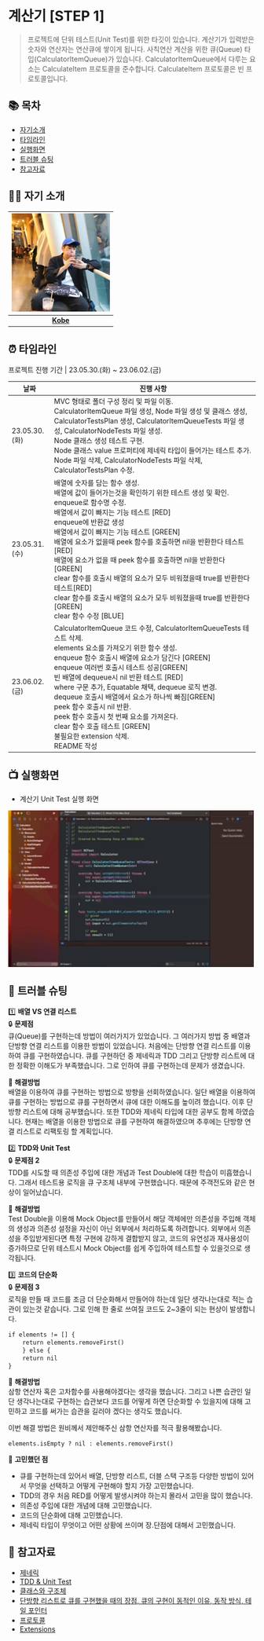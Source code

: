 # 계산기 [STEP 1]
> 프로젝트에 단위 테스트(Unit Test)를 위한 타깃이 있습니다.
> 계산기가 입력받은 숫자와 연산자는 연산큐에 쌓이게 됩니다.
> 사칙연산 계산을 위한 큐(Queue) 타입(CalculatorItemQueue)가 있습니다.
> CalculatorItemQueue에서 다루는 요소는 CalculateItem 프로토콜을 준수합니다.
> CalculateItem 프로토콜은 빈 프로토콜입니다.

## 📚 목차
- [자기소개](#-자기-소개)
- [타임라인](#-타임라인)
- [실행화면](#-실행화면)
- [트러블 슈팅](#-트러블-슈팅)
- [참고자료](#-참고자료)

## 🧑‍💻 자기 소개
|<img src="https://github.com/devKobe24/BranchTest/blob/main/IMG_5424.JPG?raw=true" width="200" height="200"/>|
| :-: |
| [**Kobe**](https://github.com/devKobe24) |

## ⏰ 타임라인
프로젝트 진행 기간 | 23.05.30.(화) ~ 23.06.02.(금)

| 날짜 | 진행 사항 |
| -------- | -------- |
| 23.05.30.(화)     | MVC 형태로 폴더 구성 정리 및 파일 이동.<br/>CalculatorItemQueue 파일 생성, Node 파일 생성 및 클래스 생성, CalculatorTestsPlan 생성, CalculatorItemQueueTests 파일 생성, CalculatorNodeTests 파일 생성.<br/>Node 클래스 생성 테스트 구현.<br/>Node 클래스 value 프로퍼티에 제네릭 타입이 들어가는 테스트 추가.<br/>Node 파일 삭제, CalculatorNodeTests 파일 삭제, CalculatorTestsPlan 수정.<br/> |
| 23.05.31.(수)     | 배열에 숫자를 담는 함수 생성.<br/>배열에 값이 들어가는것을 확인하기 위한 테스트 생성 및 확인.<br/>enqueue로 함수명 수정.<br/>배열에서 값이 빠지는 기능 테스트 [RED]<br/>enqueue에 반환값 생성<br/>배열에서 값이 빠지는 기능 테스트 [GREEN]<br/>배열에 요소가 없을때 peek 함수를 호출하면 nil을 반환한다 테스트[RED]<br/>배열에 요소가 없을 때 peek 함수를 호출하면 nil을 반환한다 [GREEN]<br/>clear 함수를 호출시 배열의 요소가 모두 비워졌을때 true를 반환한다 테스트[RED]<br/>clear 함수를 호출시 배열의 요소가 모두 비워졌을때 true를 반환한다[GREEN]<br/>clear 함수 수정 [BLUE]|
| 23.06.02.(금)     | CalculatorItemQueue 코드 수정, CalculatorItemQueueTests 테스트 삭제.<br/>elements 요소를 가져오기 위한 함수 생성.<br/>enqueue 함수 호출시 배열에 요소가 담긴다 [GREEN]<br/>enqueue 여러번 호출시 테스트 성공[GREEN]<br/>빈 배열에 dequeue시 nil 반환 테스트 [RED]<br/>where 구문 추가, Equatable 채택, dequeue 로직 변경.<br/>dequeue 호출시 배열에서 요소가 하나씩 빠짐[GREEN]<br/>peek 함수 호출시 nil 반환.<br/>peek 함수 호출시 첫 번째 요소를 가져온다.<br/>clear 함수 호출 테스트 [GREEN]<br/>불필요한 extension 삭제.<br/>README 작성|


## 📺 실행화면
- 계산기 Unit Test 실행 화면 <br>
<img src = "https://github.com/devKobe24/images/blob/main/TDD.gif?raw=true" width = 500>

## 🔨 트러블 슈팅 
1️⃣ **배열 VS 연결 리스트** <br>
🔒 **문제점** <br>
큐(Queue)를 구현하는데 방법이 여러가지가 있었습니다. 
그 여러가지 방법 중 배열과 단방향 연결 리스트를 이용한 방법이 있었습니다.
처음에는 단방향 연결 리스트를 이용하여 큐를 구현하였습니다.
큐를 구현하던 중 제네릭과 TDD 그리고 단방향 리스트에 대한 정확한 이해도가 부족했습니다.
그로 인하여 큐를 구현하는데 문제가 생겼습니다.

🔑 **해결방법** <br>
배열을 이용하여 큐를 구현하는 방법으로 방향을 선회하였습니다.
일단 배열을 이용하여 큐를 구현하는 방법으로 큐를 구현하면서 큐에 대한 이해도를 높이려 했습니다.
이후 단방향 리스트에 대해 공부했습니다.
또한 TDD와 제네릭 타입에 대한 공부도 함께 하였습니다.
현재는 배열을 이용한 방법으로 큐를 구현하여 해결하였으며 추후에는 단방향 연결 리스트로 리팩토링 할 계획입니다.


2️⃣ **TDD와 Unit Test** <br>
🔒 **문제점 2** <br>
TDD를 시도할 때 의존성 주입에 대한 개념과 Test Double에 대한 학습이 미흡했습니다.
그래서 테스트용 로직을 큐 구조체 내부에 구현했습니다.
때문에 주객전도와 같은 현상이 일어났습니다.

🔑 **해결방법** <br>
Test Double을 이용해 Mock Object를 만들어서 해당 객체에만 의존성을 주입해 객체의 생성과 의존성 설정을 자신이 아닌 외부에서 처리하도록 하려합니다.
외부에서 의존성을 주입받게된다면 특정 구현에 강하게 결합받지 않고, 코드의 유연성과 재사용성이 증가하므로 단위 테스트시 Mock Object를 쉽게 주입하여 테스트할 수 있을것으로 생각됩니다.


3️⃣ **코드의 단순화** <br>
🔒 **문제점 3** <br>
로직을 만들 때 코드를 조금 더 단순화해서 만들어야 하는데 일단 생각나는대로 적는 습관이 있는것 같습니다.
그로 인해 한 줄로 쓰여질 코드도 2~3줄이 되는 현상이 발생합니다.

```swift!
if elements != [] {
    return elements.removeFirst()
    } else {
    return nil
}
```

🔑 **해결방법** <br>
삼항 연산자 혹은 고차함수를 사용해야겠다는 생각을 했습니다.
그리고 나쁜 습관인 일단 생각나는대로 구현하는 습관보다 코드를 어떻게 하면 단순화할 수 있을지에 대해 고민하고 코드를 써가는 습관을 길러야 겠다는 생각도 했습니다.

이번 해결 방법은 원비께서 제안해주신 삼항 연산자를 적극 활용해봤습니다.
```swift!
elements.isEmpty ? nil : elements.removeFirst()
```


🤔 **고민했던 점** <br>
- 큐를 구현하는데 있어서 배열, 단방향 리스트, 더블 스택 구조등 다양한 방법이 있어서 무엇을 선택하고 어떻게 구현해야 할지 가장 고민했습니다.
- TDD의 경우 처음 RED를 어떻게 발생시켜야 하는지 몰라서 고민을 많이 했습니다.
- 의존성 주입에 대한 개념에 대해 고민했습니다.
- 코드의 단순화에 대해 고민했습니다.
- 제네릭 타입이 무엇이고 어떤 상황에 쓰이며 장.단점에 대해서 고민했습니다.


## 📑 참고자료
- [제네릭](https://docs.swift.org/swift-book/documentation/the-swift-programming-language/generics/)
- [TDD & Unit Test](https://yagom.net/courses/unit-test-%ec%9e%91%ec%84%b1%ed%95%98%ea%b8%b0/)
- [클래스와 구조체](https://bbiguduk.gitbook.io/swift/language-guide-1/structures-and-classes)
- [단방향 리스트로 큐를 구현했을 때의 장점, 큐의 구현이 동적인 이유, 동작 방식, 테일 포인터](https://github.com/devKobe24/TIL/blob/main/TIL/230601(3)_TIL.md)
- [프로토콜](https://docs.swift.org/swift-book/documentation/the-swift-programming-language/protocols/)
- [Extensions](https://docs.swift.org/swift-book/documentation/the-swift-programming-language/extensions/)

